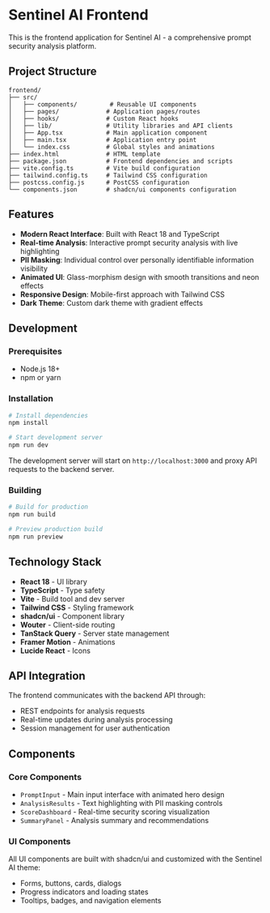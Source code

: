 # Sentinel AI Frontend

This is the frontend application for Sentinel AI - a comprehensive prompt security analysis platform.

## Project Structure

```
frontend/
├── src/
│   ├── components/         # Reusable UI components
│   ├── pages/             # Application pages/routes
│   ├── hooks/             # Custom React hooks
│   ├── lib/               # Utility libraries and API clients
│   ├── App.tsx            # Main application component
│   ├── main.tsx           # Application entry point
│   └── index.css          # Global styles and animations
├── index.html             # HTML template
├── package.json           # Frontend dependencies and scripts
├── vite.config.ts         # Vite build configuration
├── tailwind.config.ts     # Tailwind CSS configuration
├── postcss.config.js      # PostCSS configuration
└── components.json        # shadcn/ui components configuration
```

## Features

- **Modern React Interface**: Built with React 18 and TypeScript
- **Real-time Analysis**: Interactive prompt security analysis with live highlighting
- **PII Masking**: Individual control over personally identifiable information visibility
- **Animated UI**: Glass-morphism design with smooth transitions and neon effects
- **Responsive Design**: Mobile-first approach with Tailwind CSS
- **Dark Theme**: Custom dark theme with gradient effects

## Development

### Prerequisites

- Node.js 18+
- npm or yarn

### Installation

```bash
# Install dependencies
npm install

# Start development server
npm run dev
```

The development server will start on `http://localhost:3000` and proxy API requests to the backend server.

### Building

```bash
# Build for production
npm run build

# Preview production build
npm run preview
```

## Technology Stack

- **React 18** - UI library
- **TypeScript** - Type safety
- **Vite** - Build tool and dev server
- **Tailwind CSS** - Styling framework
- **shadcn/ui** - Component library
- **Wouter** - Client-side routing
- **TanStack Query** - Server state management
- **Framer Motion** - Animations
- **Lucide React** - Icons

## API Integration

The frontend communicates with the backend API through:
- REST endpoints for analysis requests
- Real-time updates during analysis processing
- Session management for user authentication

## Components

### Core Components
- `PromptInput` - Main input interface with animated hero design
- `AnalysisResults` - Text highlighting with PII masking controls
- `ScoreDashboard` - Real-time security scoring visualization
- `SummaryPanel` - Analysis summary and recommendations

### UI Components
All UI components are built with shadcn/ui and customized with the Sentinel AI theme:
- Forms, buttons, cards, dialogs
- Progress indicators and loading states
- Tooltips, badges, and navigation elements